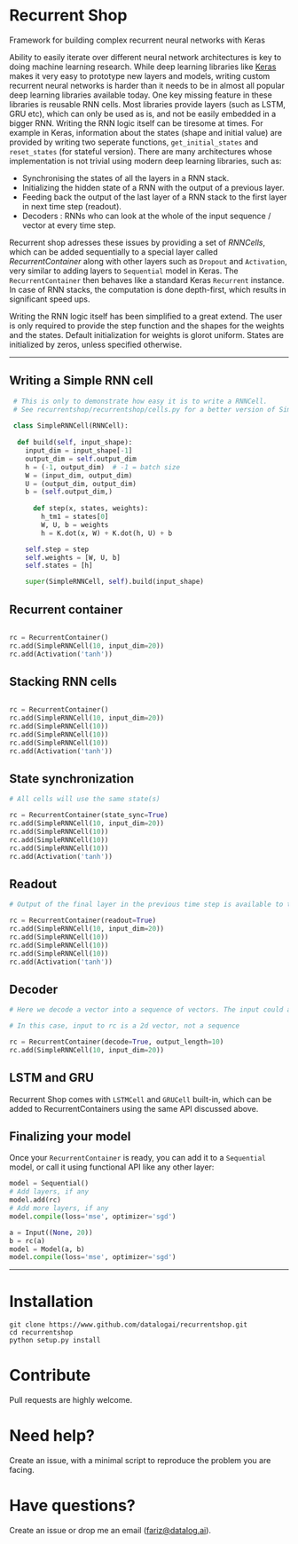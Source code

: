 # Recurrent Shop
Framework for building complex recurrent neural networks with Keras


Ability to easily iterate over different neural network architectures is key to doing machine learning research. While deep learning libraries like [Keras](https://www.keras.io) makes it very easy to prototype new layers and models, writing custom recurrent neural networks is harder than it needs to be in almost all popular deep learning libraries available today. One key missing feature in these libraries is reusable RNN cells. Most libraries provide layers (such as LSTM, GRU etc), which can only be used as is, and not be easily embedded in a bigger RNN. Writing the RNN logic itself can be tiresome at times. For example in Keras, information about the states (shape and initial value) are provided by writing two seperate functions, `get_initial_states` and `reset_states` (for stateful version). There are many architectures whose implementation is not trivial using modern deep learning libraries, such as:

* Synchronising the states of all the layers in a RNN stack.
* Initializing the hidden state of a RNN with the output of a previous layer.
* Feeding back the output of the last layer of a RNN stack to the first layer in next time step (readout).
* Decoders : RNNs who can look at the whole of the input sequence / vector at every time step.

Recurrent shop adresses these issues by providing a set of *RNNCells*, which can be added sequentially to a special layer called *RecurrentContainer* along with other layers such as `Dropout` and `Activation`, very similar to adding layers to `Sequential` model in Keras. The `RecurrentContainer` then behaves like a standard Keras `Recurrent` instance. In case of RNN stacks, the computation is done depth-first, which results in significant speed ups.

Writing the RNN logic itself has been simplified to a great extend. The user is only required to provide the step function and the shapes for the weights and the states. Default initialization for weights is glorot uniform. States are initialized by zeros, unless specified otherwise.

------------------

## Writing a Simple RNN cell
 
```python
 # This is only to demonstrate how easy it is to write a RNNCell.
 # See recurrentshop/recurrentshop/cells.py for a better version of SimpleRNNCell with more options.
 
 class SimpleRNNCell(RNNCell):
 
  def build(self, input_shape):
    input_dim = input_shape[-1]
    output_dim = self.output_dim
    h = (-1, output_dim)  # -1 = batch size
    W = (input_dim, output_dim)
    U = (output_dim, output_dim)
    b = (self.output_dim,)
   
      def step(x, states, weights):
        h_tm1 = states[0]
        W, U, b = weights
        h = K.dot(x, W) + K.dot(h, U) + b

    self.step = step
    self.weights = [W, U, b]
    self.states = [h]

    super(SimpleRNNCell, self).build(input_shape)

```

## Recurrent container

```python

rc = RecurrentContainer()
rc.add(SimpleRNNCell(10, input_dim=20))
rc.add(Activation('tanh'))
```

## Stacking RNN cells

```python

rc = RecurrentContainer()
rc.add(SimpleRNNCell(10, input_dim=20))
rc.add(SimpleRNNCell(10))
rc.add(SimpleRNNCell(10))
rc.add(SimpleRNNCell(10))
rc.add(Activation('tanh'))

```

## State synchronization

```python
# All cells will use the same state(s)

rc = RecurrentContainer(state_sync=True)
rc.add(SimpleRNNCell(10, input_dim=20))
rc.add(SimpleRNNCell(10))
rc.add(SimpleRNNCell(10))
rc.add(SimpleRNNCell(10))
rc.add(Activation('tanh'))
```

## Readout

```python
# Output of the final layer in the previous time step is available to the first layer(added to the input by default)

rc = RecurrentContainer(readout=True)
rc.add(SimpleRNNCell(10, input_dim=20))
rc.add(SimpleRNNCell(10))
rc.add(SimpleRNNCell(10))
rc.add(SimpleRNNCell(10))
rc.add(Activation('tanh'))
```

## Decoder

```python
# Here we decode a vector into a sequence of vectors. The input could also be a sequence, such as in the case of Attention models, where the whole input sequence is available to the RNN at every time step

# In this case, input to rc is a 2d vector, not a sequence

rc = RecurrentContainer(decode=True, output_length=10)
rc.add(SimpleRNNCell(10, input_dim=20))
```

## LSTM and GRU

Recurrent Shop comes with `LSTMCell` and `GRUCell` built-in, which can be added to RecurrentContainers using the same API discussed above.

## Finalizing your model

Once your `RecurrentContainer` is ready, you can add it to a `Sequential` model, or call it using functional API like any other layer:

```python
model = Sequential()
# Add layers, if any
model.add(rc)
# Add more layers, if any
model.compile(loss='mse', optimizer='sgd')
```

```python
a = Input((None, 20))
b = rc(a)
model = Model(a, b)
model.compile(loss='mse', optimizer='sgd')
```

------------------


# Installation

```shell
git clone https://www.github.com/datalogai/recurrentshop.git
cd recurrentshop
python setup.py install
```

# Contribute

Pull requests are highly welcome.

# Need help?

Create an issue, with a minimal script to reproduce the problem you are facing.

# Have questions?

Create an issue or drop me an email (fariz@datalog.ai).


